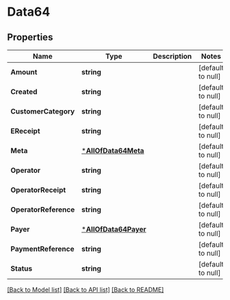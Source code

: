 # Data64

## Properties
Name | Type | Description | Notes
------------ | ------------- | ------------- | -------------
**Amount** | **string** |  | [default to null]
**Created** | **string** |  | [default to null]
**CustomerCategory** | **string** |  | [default to null]
**EReceipt** | **string** |  | [default to null]
**Meta** | [***AllOfData64Meta**](AllOfData64Meta.md) |  | [default to null]
**Operator** | **string** |  | [default to null]
**OperatorReceipt** | **string** |  | [default to null]
**OperatorReference** | **string** |  | [default to null]
**Payer** | [***AllOfData64Payer**](AllOfData64Payer.md) |  | [default to null]
**PaymentReference** | **string** |  | [default to null]
**Status** | **string** |  | [default to null]

[[Back to Model list]](../README.md#documentation-for-models) [[Back to API list]](../README.md#documentation-for-api-endpoints) [[Back to README]](../README.md)

